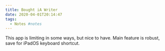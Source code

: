 ```yaml
---
title: Bought iA Writer
date: 2020-04-01T20:14:47
tags:
  - Notes #notes
---
```


This app is limiting in some ways, but nice to have. Main feature is robust, save for iPadOS keyboard shortcut.